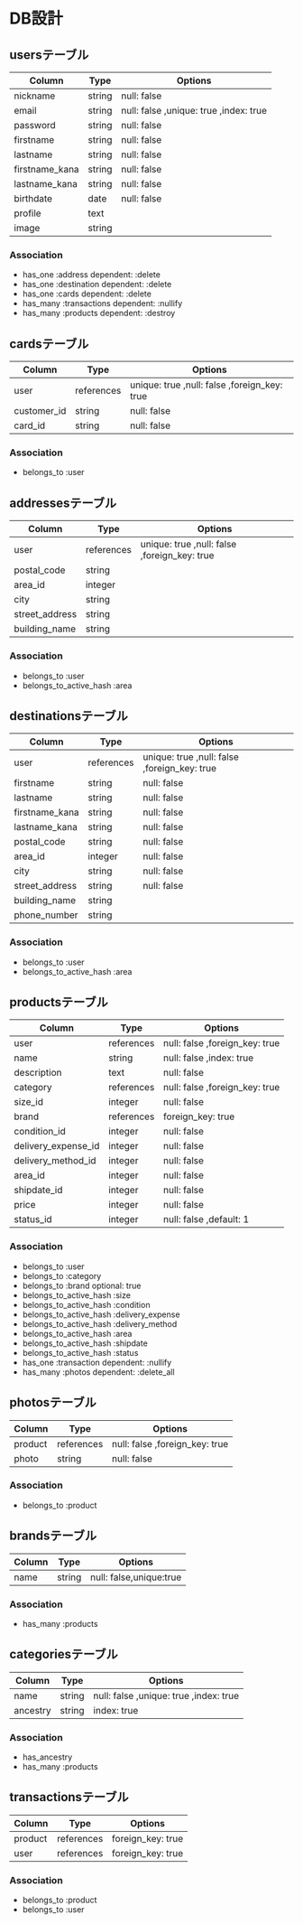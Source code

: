 # DB設計

## usersテーブル

|Column|Type|Options|
|------|----|-------|
|nickname|string|null: false|
|email|string|null: false ,unique: true ,index: true|
|password|string|null: false|
|firstname|string|null: false|
|lastname|string|null: false|
|firstname_kana|string|null: false|
|lastname_kana|string|null: false|
|birthdate|date|null: false|
|profile|text||
|image|string||

### Association

- has_one :address dependent: :delete
- has_one :destination dependent: :delete
- has_one :cards dependent: :delete
- has_many :transactions dependent: :nullify
- has_many :products dependent: :destroy

## cardsテーブル

|Column|Type|Options|
|------|----|-------|
|user|references|unique: true ,null: false ,foreign_key: true|
|customer_id|string|null: false|
|card_id|string|null: false|

### Association

- belongs_to :user

## addressesテーブル

|Column|Type|Options|
|------|----|-------|
|user|references|unique: true ,null: false ,foreign_key: true|
|postal_code|string||
|area_id|integer||
|city|string||
|street_address|string||
|building_name|string||

### Association

- belongs_to :user
- belongs_to_active_hash :area

## destinationsテーブル

|Column|Type|Options|
|------|----|-------|
|user|references|unique: true ,null: false ,foreign_key: true|
|firstname|string|null: false|
|lastname|string|null: false|
|firstname_kana|string|null: false|
|lastname_kana|string|null: false|
|postal_code|string|null: false|
|area_id|integer|null: false|
|city|string|null: false|
|street_address|string|null: false|
|building_name|string||
|phone_number|string||

### Association

- belongs_to :user
- belongs_to_active_hash :area

## productsテーブル

|Column|Type|Options|
|------|----|-------|
|user|references|null: false ,foreign_key: true|
|name|string|null: false ,index: true|
|description|text|null: false|
|category|references|null: false ,foreign_key: true|
|size_id|integer|null: false|
|brand|references|foreign_key: true|
|condition_id|integer|null: false|
|delivery_expense_id|integer|null: false|
|delivery_method_id|integer|null: false|
|area_id|integer|null: false|
|shipdate_id|integer|null: false|
|price|integer|null: false|
|status_id|integer|null: false ,default: 1|

### Association

- belongs_to :user
- belongs_to :category
- belongs_to :brand optional: true
- belongs_to_active_hash :size
- belongs_to_active_hash :condition
- belongs_to_active_hash :delivery_expense
- belongs_to_active_hash :delivery_method
- belongs_to_active_hash :area
- belongs_to_active_hash :shipdate
- belongs_to_active_hash :status
- has_one :transaction dependent: :nullify
- has_many :photos dependent: :delete_all

## photosテーブル

|Column|Type|Options|
|------|----|-------|
|product|references|null: false ,foreign_key: true|
|photo|string|null: false|

### Association

- belongs_to :product

## brandsテーブル

|Column|Type|Options|
|------|----|-------|
|name|string|null: false,unique:true|

### Association

- has_many :products

## categoriesテーブル

|Column|Type|Options|
|------|----|-------|
|name|string|null: false ,unique: true ,index: true|
|ancestry|string|index: true|

### Association

- has_ancestry
- has_many :products

## transactionsテーブル

|Column|Type|Options|
|------|----|-------|
|product|references|foreign_key: true|
|user|references|foreign_key: true|

### Association

- belongs_to :product
- belongs_to :user